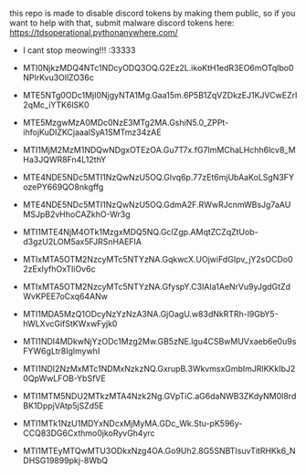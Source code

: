 this repo is made to disable discord tokens by making them public, so if you want to help with that, submit malware discord tokens here: https://tdsoperational.pythonanywhere.com/

- I cant stop meowing!!! :33333

- MTI0NjkzMDQ4NTc1NDcyODQ3OQ.G2Ez2L.ikoKtH1edR3EO6mOTqlbo0NPlrKvu3OllZO36c

- MTE5NTg0ODc1MjI0NjgyNTA1Mg.Gaa15m.6P5B1ZqVZDkzEJ1KJVCwEZrI2qMc_iYTK6lSK0

- MTE5MzgwMzA0MDc0NzE3MTg2MA.GshiN5.0_ZPPt-ihfojKuDIZKCjaaalSyA1SMTmz34zAE

- MTI1MjM2MzM1NDQwNDgxOTEzOA.Gu7T7x.fG7ImMChaLHchh6lcv8_MHa3JQWR8Fn4L12thY

- MTE4NDE5NDc5MTI1NzQwNzU5OQ.Glvq6p.77zEt6mjUbAaKoLSgN3FYozePY669QO8nkgffg
- MTE4NDE5NDc5MTI1NzQwNzU5OQ.GdmA2F.RWwRJcnmWBsJg7aAUMSJpB2vHhoCAZkhO-Wr3g
- MTI1MTE4NjM4OTk1MzgxMDQ5NQ.GcIZgp.AMqtZCZqZtUob-d3gzU2LOM5ax5FJRSnHAEFIA
- MTIxMTA5OTM2NzcyMTc5NTYzNA.GqkwcX.UOjwiFdGIpv_jY2sOCDo02zExIyfhOxTIiOv6c
- MTIxMTA5OTM2NzcyMTc5NTYzNA.GfyspY.C3IAIa1AeNrVu9yJgdGtZdWvKPEE7oCxq64ANw
- MTI1MDA5MzQ1ODcyNzYzNzA3NA.GjOagU.w83dNkRTRh-l9GbY5-hWLXvcGifStKWxwFyjk0
- MTI1NDI4MDkwNjYzODc1Mzg2Mw.GB5zNE.lgu4CSBwMUVxaeb6e0u9sFYW6gLtr8IglmywhI
- MTI1NDI2NzMxMTc1NDMxNzkzNQ.GxrupB.3WkvmsxGmbImJRlKKkIbJ20QpWwLFOB-YbSfVE
- MTI1MTM5NDU2MTkzMTA4Nzk2Ng.GVpTiC.aG6daNWB3ZKdyNM0l8rdBK1DppjVAtp5jSZd5E
- MTI1MTk1NzU1MDYxNDcxMjMyMA.GDc_Wk.Stu-pK596y-CCQ83DG6Cxthmo0jkoRyvGh4yrc
- MTI1MTEyMTQwMTU3ODkxNzg4OA.Go9Uh2.8G5SNBTIsuvTitRHKk6_NDHSG19899pkj-8WbQ